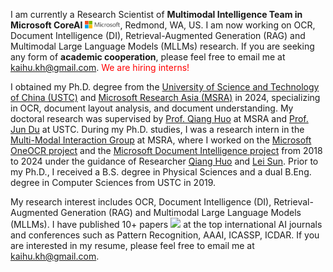 I am currently a Research Scientist of **Multimodal Intelligence Team in Microsoft CoreAI** <img src='./images/microsoft_logo.svg' style='width: 4em;'>, Redmond, WA, US. I am now working on OCR, Document Intelligence (DI), Retrieval-Augmented Generation (RAG) and Multimodal Large Language Models (MLLMs) research. If you are seeking any form of **academic cooperation**, please feel free to email me at [kaihu.kh@gmail.com](mailto:kaihu.kh@gmail.com). <font color="red">We are hiring interns!</font>

I obtained my Ph.D. degree from the [University of Science and Technology of China (USTC)](https://ustc.edu.cn/) and [Microsoft Research Asia (MSRA)](https://www.microsoft.com/en-us/research/lab/microsoft-research-asia/) in 2024, specializing in OCR, document layout analysis, and document understanding. My doctoral research was supervised by [Prof. Qiang Huo](https://www.microsoft.com/en-us/research/people/qianghuo/) at MSRA and [Prof. Jun Du](http://staff.ustc.edu.cn/~jundu/) at USTC. During my Ph.D. studies, I was a research intern in the [Multi-Modal Interaction Group](https://www.microsoft.com/en-us/research/group/speech/) at MSRA, where I worked on the [Microsoft OneOCR project](https://learn.microsoft.com/en-us/azure/ai-services/computer-vision/overview-ocr) and the [Microsoft Document Intelligence project](https://azure.microsoft.com/en-us/products/ai-services/ai-document-intelligence) from 2018 to 2024 under the guidance of Researcher [Qiang Huo](https://www.microsoft.com/en-us/research/people/qianghuo/) and [Lei Sun](https://scholar.google.com/citations?user=cUfOZxQAAAAJ&hl=en). Prior to my Ph.D., I received a B.S. degree in Physical Sciences and a dual B.Eng. degree in Computer Sciences from USTC in 2019.

My research interest includes OCR, Document Intelligence (DI), Retrieval-Augmented Generation (RAG) and Multimodal Large Language Models (MLLMs). I have published 10+ papers <a href='https://scholar.google.com/citations?user=Gt3I5lgAAAAJ'><img src="https://img.shields.io/endpoint?logo=Google%20Scholar&url=https%3A%2F%2Fcdn.jsdelivr.net%2Fgh%2FKaiHu-KH%2FKaiHu-KH.github.io@google-scholar-stats%2Fgs_data_shieldsio.json&labelColor=f6f6f6&color=9cf&style=flat&label=citations"></a> at the top international AI journals and conferences such as Pattern Recognition, AAAI, ICASSP, ICDAR. If you are interested in my resume, please feel free to email me at [kaihu.kh@gmail.com](mailto:kaihu.kh@gmail.com).